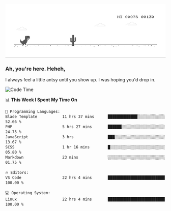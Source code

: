 
<div align="center">
    <img align="center" src="dino.gif">
</div>

### Ah, you're here. Heheh, 
I always feel a little antsy until you show up. I was hoping you'd drop in.

<!--START_SECTION:mrepol742-->
![Code Time](http://img.shields.io/badge/Code%20Time-2%2C784%20hrs%201%20min-blue)

📊 **This Week I Spent My Time On** 

```text
💬 Programming Languages: 
Blade Template           11 hrs 37 mins      █████████████░░░░░░░░░░░░   52.66 % 
PHP                      5 hrs 27 mins       ██████░░░░░░░░░░░░░░░░░░░   24.75 % 
JavaScript               3 hrs               ███░░░░░░░░░░░░░░░░░░░░░░   13.67 % 
SCSS                     1 hr 16 mins        █░░░░░░░░░░░░░░░░░░░░░░░░   05.80 % 
Markdown                 23 mins             ░░░░░░░░░░░░░░░░░░░░░░░░░   01.75 % 

🔥 Editors: 
VS Code                  22 hrs 4 mins       █████████████████████████   100.00 % 

💻 Operating System: 
Linux                    22 hrs 4 mins       █████████████████████████   100.00 % 
```


<!--END_SECTION:mrepol742-->
